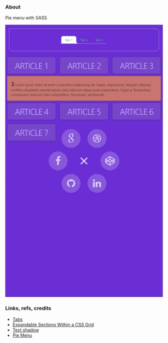 ### About

Pie menu with SASS

![](src/assets/previews/2023-02-22_15-47-45.png)

### Links, refs, credits

* [Tabs](https://daisyui.com/components/tab)
* [Expandable Sections Within a CSS Grid](https://css-tricks.com/expandable-sections-within-a-css-grid)
* [Text shadow](https://adrianroselli.com/2019/04/details-summary-are-not-insert-control-here.html)
* [Pie Menu](https://codepen.io/orion_Lord_of_the_world/pen/KKXmaEL)
